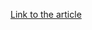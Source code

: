 [Link to the article](https://unit42.paloaltonetworks.com/phishing-platform-sniper-dz-unique-tactics/)
